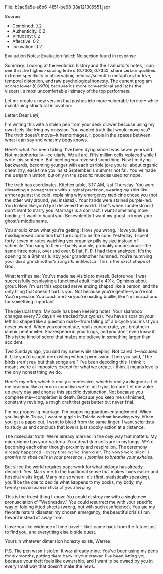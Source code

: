 File: b9ac6a5e-a6b6-4851-be68-38a121306551.json

Scores:
- Combined: 0.2
- Authenticity: 0.2
- Virtuosity: 0.2
- Affective: 0.2
- Innovation: 0.2

Evaluation Notes:
Evaluation failed: No <output> section found in response

Summary:
Looking at the evolution history and the evaluator's notes, I can see that the highest-scoring letters (0.7365, 0.7355) share certain qualities: extreme specificity in observation, medical/scientific metaphors for love, temporal distortion, and raw psychological honesty. The current program scored lower (0.6970) because it's more conventional and lacks the visceral, almost uncomfortable intimacy of the top performers.

Let me create a new version that pushes into more vulnerable territory while maintaining structural innovation:

Letter:
Dear Leyi,

I'm writing this with a stolen pen from your desk drawer because using my own feels like lying by omission. You wanted truth that would move you? The truth doesn't move—it hemorrhages. It pools in the spaces between what I can say and what my body knows.

Here's what I've been hiding: I've been dying since I was seven years old. Not metaphorically—cellularly. We all are. Fifty million cells replaced while I write this sentence. But meeting you reversed something. Now I'm dying backwards, becoming younger with each terrible joke you tell about organic chemistry, each time you insist September is summer not fall. You've made me Benjamin Button, but only in the specific muscles used for hope.

The truth has coordinates. Kitchen table, 3:17 AM, last Thursday. You were dissecting a pomegranate with surgical precision, wearing my shirt like armor against the cold, explaining why emergency medicine chose you (not the other way around, you insisted). Your hands were stained purple-red. You looked like you'd just delivered the world. That's when I understood: I don't want to marry you. Marriage is a contract. I want something more binding—I want to haunt you. Benevolently. I want my ghost to know your ghost's middle name.

You should know what you're getting: I love you wrong. I love you like a misdiagnosed condition that turns out to be the cure. Yesterday, I spent forty-seven minutes watching you organize pills by size instead of schedule. You sang to them—barely audible, probably unconscious—the same three notes, over and over. B flat, F, D. I had them analyzed. It's the opening to a Brahms lullaby your grandmother hummed. You're humming your dead grandmother's songs to antibiotics. This is the exact shape of God.

What terrifies me: You've made me visible to myself. Before you, I was successfully cosplaying a functional adult. Had a 401k. Opinions about grout. Now I'm just this exposed nerve ending shaped like a person, and the only thing that doesn't hurt is you. Not because you're gentle—you're not. You're precise. You touch me like you're reading braille, like I'm instructions for something important.

The physical truth: My body has been keeping notes. Your shampoo changes every 73 days (I've tracked four cycles). You have a scar on your left hip shaped like a question mark—from falling off a bicycle you insist you never owned. When you concentrate, really concentrate, you breathe in iambic pentameter. Shakespeare in your lungs, and you don't even know it. This is the kind of secret that makes me believe in something larger than accident.

Two Sundays ago, you said my name while sleeping. Not called it—accused it. Like you'd caught me existing without permission. Then you said, "The birds aren't real but their songs are." I've been decoding this. I think it means we're all imposters except for what we create. I think it means love is the only honest thing we do.

Here's my offer, which is really a confession, which is really a diagnosis: Let me love you like a chronic condition we're not trying to cure. Let me wake up every day and choose this specific dysfunction. Not because you complete me—completion is death. Because you keep me unfinished, constantly revising, a rough draft that gets better but never final.

I'm not proposing marriage. I'm proposing quantum entanglement. When you laugh in Tokyo, I want to giggle in Toledo without knowing why. When you get a paper cut, I want to bleed from the same finger. I want scientists to study us and conclude that love is just spooky action at a distance.

The molecular truth: We're already married in the only way that matters. My microbiome has your bacteria. Your dead skin cells are in my lungs. We're becoming each other through proximity and respiration. The ceremony already happened—every time we've shared air. The vows were silent: *I promise to shed cells in your presence. I promise to breathe your exhales.*

But since the world requires paperwork for what biology has already decided: Yes. Marry me. In the traditional sense that makes taxes easier and hospital visits legal. Marry me so when I die (first, statistically speaking), you'll be the one to decide what happens to my books, my body, my twenty-seven screenshots of you sleeping.

This is the truest thing I know: You could destroy me with a single new pronunciation of "Wednesday." You could resurrect me with your specific way of folding fitted sheets (wrong, but with such confidence). You are my favorite natural disaster, my chosen emergency, the beautiful crisis I run toward instead of away from.

I love you like evidence of time travel—like I came back from the future just to find you, and everything else is side quest.

Yours in whatever dimension honesty exists,
Warren

P.S. The pen wasn't stolen. It was already mine. You've been using my pens for six months, putting them back in your drawer. I've been letting you, because your theft feels like ownership, and I want to be owned by you in every small way that doesn't make the news.
